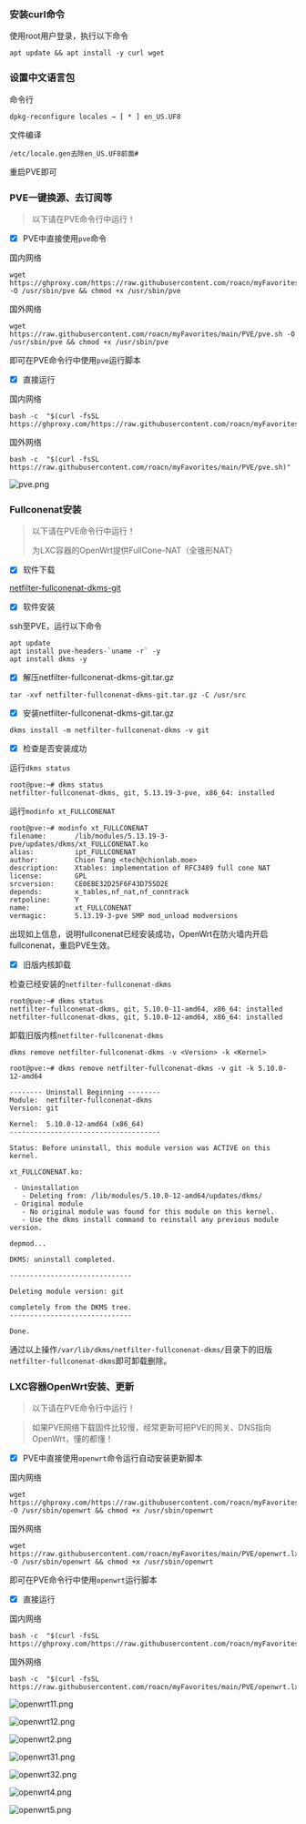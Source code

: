 

### 安装curl命令

使用root用户登录，执行以下命令

```shell
apt update && apt install -y curl wget
```



### 设置中文语言包

命令行

```shell
dpkg-reconfigure locales → [ * ] en_US.UF8
```

文件编译

```shell
/etc/locale.gen去除en_US.UF8前面#
```

重启PVE即可



### PVE一键换源、去订阅等

> 以下请在PVE命令行中运行！




- [x] PVE中直接使用`pve`命令

国内网络

```shell
wget https://ghproxy.com/https://raw.githubusercontent.com/roacn/myFavorites/main/PVE/pve.sh -O /usr/sbin/pve && chmod +x /usr/sbin/pve
```

国外网络

```shell
wget https://raw.githubusercontent.com/roacn/myFavorites/main/PVE/pve.sh -O /usr/sbin/pve && chmod +x /usr/sbin/pve
```

即可在PVE命令行中使用`pve`运行脚本



- [x] 直接运行

国内网络

```shell
bash -c  "$(curl -fsSL https://ghproxy.com/https://raw.githubusercontent.com/roacn/myFavorites/main/PVE/pve.sh)"
```

国外网络

```shell
bash -c  "$(curl -fsSL https://raw.githubusercontent.com/roacn/myFavorites/main/PVE/pve.sh)"
```

![pve.png](https://raw.githubusercontent.com/roacn/myFavorites/main/img/pve.png)



### Fullconenat安装

> 以下请在PVE命令行中运行！
>
> 为LXC容器的OpenWrt提供FullCone-NAT（全锥形NAT）



- [x] 软件下载

[netfilter-fullconenat-dkms-git](https://github.com/roacn/myFavorites/blob/main/PVE/lxc%E5%AE%B9%E5%99%A8/netfilter-fullconenat-dkms-git.tar.gz)



- [x] 软件安装

ssh至PVE，运行以下命令

```shell
apt update
apt install pve-headers-`uname -r` -y
apt install dkms -y
```



- [x] 解压netfilter-fullconenat-dkms-git.tar.gz

```shell
tar -xvf netfilter-fullconenat-dkms-git.tar.gz -C /usr/src
```



- [x] 安装netfilter-fullconenat-dkms-git.tar.gz

```shell
dkms install -m netfilter-fullconenat-dkms -v git
```



- [x] 检查是否安装成功

运行`dkms status`

```shell
root@pve:~# dkms status
netfilter-fullconenat-dkms, git, 5.13.19-3-pve, x86_64: installed
```

运行`modinfo xt_FULLCONENAT`

```shell
root@pve:~# modinfo xt_FULLCONENAT
filename:       /lib/modules/5.13.19-3-pve/updates/dkms/xt_FULLCONENAT.ko
alias:          ipt_FULLCONENAT
author:         Chion Tang <tech@chionlab.moe>
description:    Xtables: implementation of RFC3489 full cone NAT
license:        GPL
srcversion:     CE0EBE32D25F6F43D755D2E
depends:        x_tables,nf_nat,nf_conntrack
retpoline:      Y
name:           xt_FULLCONENAT
vermagic:       5.13.19-3-pve SMP mod_unload modversions 
```

出现如上信息，说明fullconenat已经安装成功，OpenWrt在防火墙内开启fullconenat，重启PVE生效。



- [x] 旧版内核卸载

检查已经安装的`netfilter-fullconenat-dkms`

```shell
root@pve:~# dkms status
netfilter-fullconenat-dkms, git, 5.10.0-11-amd64, x86_64: installed
netfilter-fullconenat-dkms, git, 5.10.0-12-amd64, x86_64: installed
```



卸载旧版内核`netfilter-fullconenat-dkms`

```shell
dkms remove netfilter-fullconenat-dkms -v <Version> -k <Kernel>
```



```
root@pve:~# dkms remove netfilter-fullconenat-dkms -v git -k 5.10.0-12-amd64

-------- Uninstall Beginning --------
Module:  netfilter-fullconenat-dkms
Version: git

Kernel:  5.10.0-12-amd64 (x86_64)
-------------------------------------

Status: Before uninstall, this module version was ACTIVE on this kernel.

xt_FULLCONENAT.ko:

 - Uninstallation
   - Deleting from: /lib/modules/5.10.0-12-amd64/updates/dkms/
 - Original module
   - No original module was found for this module on this kernel.
   - Use the dkms install command to reinstall any previous module version.

depmod...

DKMS: uninstall completed.

------------------------------

Deleting module version: git

completely from the DKMS tree.
------------------------------

Done.
```

通过以上操作`/var/lib/dkms/netfilter-fullconenat-dkms/`目录下的旧版`netfilter-fullconenat-dkms`即可卸载删除。



### LXC容器OpenWrt安装、更新

> 以下请在PVE命令行中运行！

> 如果PVE网络下载固件比较慢，经常更新可把PVE的网关、DNS指向OpenWrt，懂的都懂！


- [x] PVE中直接使用`openwrt`命令运行自动安装更新脚本

国内网络

```shell
wget https://ghproxy.com/https://raw.githubusercontent.com/roacn/myFavorites/main/PVE/openwrt.lxc.sh -O /usr/sbin/openwrt && chmod +x /usr/sbin/openwrt
```

国外网络

```shell
wget https://raw.githubusercontent.com/roacn/myFavorites/main/PVE/openwrt.lxc.sh -O /usr/sbin/openwrt && chmod +x /usr/sbin/openwrt
```

即可在PVE命令行中使用`openwrt`运行脚本




- [x] 直接运行

国内网络

```shell
bash -c  "$(curl -fsSL https://ghproxy.com/https://raw.githubusercontent.com/roacn/myFavorites/main/PVE/openwrt.lxc.sh)"
```

国外网络

```shell
bash -c  "$(curl -fsSL https://raw.githubusercontent.com/roacn/myFavorites/main/PVE/openwrt.lxc.sh)"
```

![openwrt11.png](https://raw.githubusercontent.com/roacn/myFavorites/main/img/openwrt11.png)

![openwrt12.png](https://raw.githubusercontent.com/roacn/myFavorites/main/img/openwrt12.png)

![openwrt2.png](https://raw.githubusercontent.com/roacn/myFavorites/main/img/openwrt2.png)

![openwrt31.png](https://raw.githubusercontent.com/roacn/myFavorites/main/img/openwrt31.png)

![openwrt32.png](https://raw.githubusercontent.com/roacn/myFavorites/main/img/openwrt32.png)

![openwrt4.png](https://raw.githubusercontent.com/roacn/myFavorites/main/img/openwrt4.png)

![openwrt5.png](https://raw.githubusercontent.com/roacn/myFavorites/main/img/openwrt5.png)
